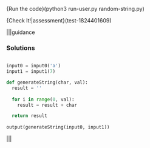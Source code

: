 
{Run the code}(python3 run-user.py random-string.py)

{Check It!|assessment}(test-1824401609)

|||guidance
### Solutions
```python

input0 = input0('a')
input1 = input1(7)

def generateString(char, val):
  result = ''
  
  for i in range(0, val):
    result = result + char

  return result
    
output(generateString(input0, input1))

```
|||